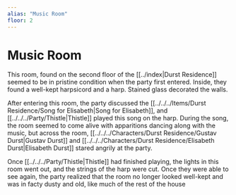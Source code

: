 ```yaml
---
alias: "Music Room"
floor: 2
---
```


# Music Room
This room, found on the second floor of the [[../index|Durst Residence]] seemed to be in pristine condition when the party first entered. Inside, they found a well-kept harpsicord and a harp. Stained glass decorated the walls.

After entering this room, the party discussed the [[../../../Items/Durst Residence/Song for Elisabeth|Song for Elisabeth]], and [[../../../Party/Thistle|Thistle]] played this song on the harp. During the song, the room seemed to come alive with apparitions dancing along with the music, but across the room, [[../../../Characters/Durst Residence/Gustav Durst|Gustav Durst]] and [[../../../Characters/Durst Residence/Elisabeth Durst|Elisabeth Durst]] stared angrily at the party.

Once [[../../../Party/Thistle|Thistle]] had finished playing, the lights in this room went out, and the strings of the harp were cut. Once they were able to see again, the party realized that the room no longer looked well-kept and was in facty dusty and old, like much of the rest of the house